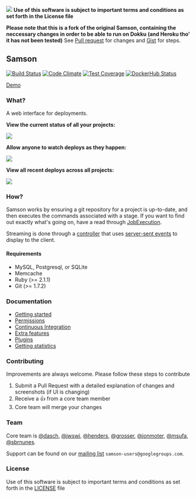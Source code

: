 ![](https://github.com/zendesk/samson/raw/master/app/assets/images/logo_light.png)
**Use of this software is subject to important terms and conditions as set forth in the License file**

**Please note that this is a fork of the original Samson, containing the neccessary changes in order to be able to run on Dokku (and Heroku tho' it has not been tested)**
See [Pull request](https://github.com/cu12/samson/pull/1) for changes and [Gist](https://gist.github.com/cu12/0511ab5eefd8599e4cc0) for steps.

## Samson

[![Build Status](https://travis-ci.org/zendesk/samson.svg?branch=master)](https://travis-ci.org/zendesk/samson)
[![Code Climate](https://codeclimate.com/repos/53340bef6956800b9000675c/badges/c7c44f80cff049aef8f7/gpa.svg)](https://codeclimate.com/repos/53340bef6956800b9000675c/feed)
[![Test Coverage](https://codeclimate.com/repos/53340bef6956800b9000675c/badges/c7c44f80cff049aef8f7/coverage.svg)](https://codeclimate.com/repos/53340bef6956800b9000675c/coverage)
[![DockerHub Status](https://img.shields.io/docker/stars/zendesk/samson.svg)](https://hub.docker.com/r/zendesk/samson)

[Demo](https://samson-demo.herokuapp.com)

### What?

A web interface for deployments.

**View the current status of all your projects:**

![](http://f.cl.ly/items/3n0f0m3j2Q242Y1k311O/Samson.png)

**Allow anyone to watch deploys as they happen:**

![](http://cl.ly/image/1m0Q1k2r1M32/Master_deploy__succeeded_.png)

**View all recent deploys across all projects:**

![](http://cl.ly/image/270l1e3s2e1p/Samson.png)

### How?

Samson works by ensuring a git repository for a project is up-to-date, and then executes the commands associated with a stage. If you want to find out exactly what's going on, have a read through [JobExecution](https://github.com/zendesk/samson/blob/master/app/models/job_execution.rb).

Streaming is done through a [controller](app/controllers/streams_controller.rb) that uses [server-sent events](https://en.wikipedia.org/wiki/Server-sent_events) to display to the client.

#### Requirements

* MySQL, Postgresql, or SQLite
* Memcache
* Ruby (>= 2.1.1)
* Git (>= 1.7.2)

### Documentation

* [Getting started](https://github.com/zendesk/samson/blob/master/docs/setup.md)
* [Permissions](https://github.com/zendesk/samson/blob/master/docs/permissions.md)
* [Continuous Integration](https://github.com/zendesk/samson/blob/master/docs/ci.md)
* [Extra features](https://github.com/zendesk/samson/blob/master/docs/extra_features.md)
* [Plugins](https://github.com/zendesk/samson/blob/master/docs/plugins.md)
* [Getting statistics](https://github.com/zendesk/samson/blob/master/docs/stats.md)

### Contributing

Improvements are always welcome. Please follow these steps to contribute

1. Submit a Pull Request with a detailed explanation of changes and screenshots (if UI is changing)
1. Receive a :+1: from a core team member
1. Core team will merge your changes

### Team

Core team is [@dasch](https://github.com/dasch), [@jwswj](https://github.com/jwswj), [@henders](https://github.com/henders),
[@grosser](https://github.com/grosser), [@jonmoter](https://github.com/jonmoter), [@msufa](https://github.com/msufa), [@sbrnunes](https://github.com/sbrnunes).

Support can be found on our [mailing list](https://groups.google.com/forum/#!forum/samson-users) `samson-users@googlegroups.com`.

### License

Use of this software is subject to important terms and conditions as set forth in the [LICENSE](LICENSE) file
